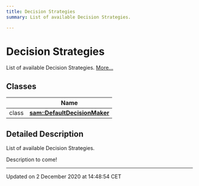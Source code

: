 ```yaml
---
title: Decision Strategies
summary: List of available Decision Strategies.  

---
```


# Decision Strategies




List of available Decision Strategies.  [More...](#detailed-description)






## Classes

|                | Name           |
| -------------- | -------------- |
| class | **[sam::DefaultDecisionMaker](/doxygen/Classes/classsam_1_1_default_decision_maker/)**  |








## Detailed Description

List of available Decision Strategies. 


























Description to come! 








-------------------------------

Updated on  2 December 2020 at 14:48:54 CET
